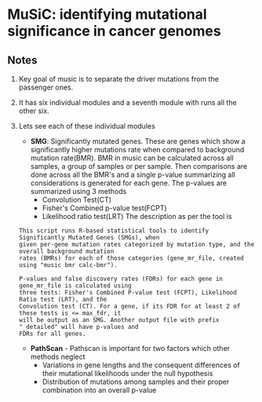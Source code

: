 # MuSiC: identifying mutational significance in cancer genomes

## Notes

1. Key goal of music is to separate the driver mutations from the passenger ones.

2. It has six individual modules and a seventh module with runs all the other six.

3. Lets see each of these individual modules
    - **SMG**:  Significantly mutated genes. These are genes which show a significantly higher mutations rate when compared to background mutation rate(BMR). BMR in music can be calculated across all samples, a group of samples or per sample. Then comparisons are done across all the BMR's and a single p-value summarizing all considerations is generated for each gene. The p-values are summarized using 3 methods
        - Convolution Test(CT)
        - Fisher's Combined p-value test(FCPT)
        - Likelihood ratio test(LRT)
    The description as per the tool is

    ```text
    This script runs R-based statistical tools to identify Significantly Mutated Genes (SMGs), when
    given per-gene mutation rates categorized by mutation type, and the overall background mutation
    rates (BMRs) for each of those categories (gene_mr_file, created using "music bmr calc-bmr").

    P-values and false discovery rates (FDRs) for each gene in gene_mr_file is calculated using
    three tests: Fisher's Combined P-value test (FCPT), Likelihood Ratio test (LRT), and the
    Convolution test (CT). For a gene, if its FDR for at least 2 of these tests is <= max_fdr, it
    will be output as an SMG. Another output file with prefix "_detailed" will have p-values and
    FDRs for all genes.
    ```

    - **PathScan** - Pathscan is important for two factors which other methods neglect
        - Variations in gene lengths and the consequent differences of their mutational likelihoods under the null hypothesis
        - Distribution of mutations among samples and their proper combination into an overall p-value
    